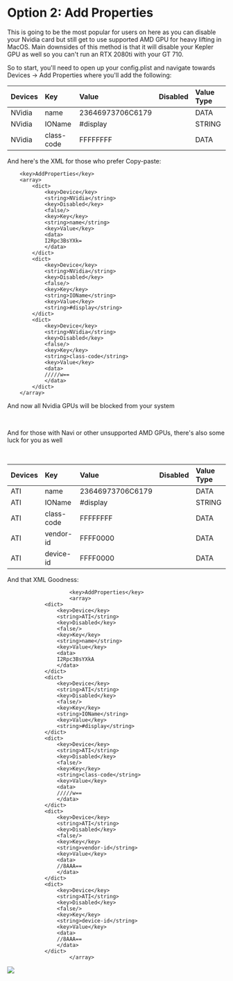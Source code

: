 # Option 2: Add Properties

This is going to be the most popular for users on here as you can disable your Nvidia card but still get to use supported AMD GPU for heavy lifting in MacOS. Main downsides of this method is that it will disable your Kepler GPU as well so you can't run an RTX 2080ti with your GT 710.

So to start, you'll need to open up your config.plist and navigate towards Devices -&gt; Add Properties where you'll add the following:

| Devices | Key | Value | Disabled | Value Type |
| :--- | :--- | :--- | :--- | :--- |
| NVidia | name | 23646973706C6179 |  | DATA |
| NVidia | IOName | \#display |  | STRING |
| NVidia | class-code | FFFFFFFF |  | DATA |

And here's the XML for those who prefer Copy-paste:

```text
    <key>AddProperties</key>
    <array>
        <dict>
            <key>Device</key>
            <string>NVidia</string>
            <key>Disabled</key>
            <false/>
            <key>Key</key>
            <string>name</string>
            <key>Value</key>
            <data>
            I2Rpc3BsYXk=
            </data>
        </dict>
        <dict>
            <key>Device</key>
            <string>NVidia</string>
            <key>Disabled</key>
            <false/>
            <key>Key</key>
            <string>IOName</string>
            <key>Value</key>
            <string>#display</string>
        </dict>
        <dict>
            <key>Device</key>
            <string>NVidia</string>
            <key>Disabled</key>
            <false/>
            <key>Key</key>
            <string>class-code</string>
            <key>Value</key>
            <data>
            /////w==
            </data>
        </dict>
    </array>
```

And now all Nvidia GPUs will be blocked from your system

​

And for those with Navi or other unsupported AMD GPUs, there's also some luck for you as well

​

| Devices | Key | Value | Disabled | Value Type |
| :--- | :--- | :--- | :--- | :--- |
| ATI | name | 23646973706C6179 |  | DATA |
| ATI | IOName | \#display |  | STRING |
| ATI | class-code | FFFFFFFF |  | DATA |
| ATI | vendor-id | FFFF0000 |  | DATA |
| ATI | device-id | FFFF0000 |  | DATA |

And that XML Goodness:

```text
                    <key>AddProperties</key>
                    <array>
            <dict>
                <key>Device</key>
                <string>ATI</string>
                <key>Disabled</key>
                <false/>
                <key>Key</key>
                <string>name</string>
                <key>Value</key>
                <data>
                I2Rpc3BsYXkA
                </data>
            </dict>
            <dict>
                <key>Device</key>
                <string>ATI</string>
                <key>Disabled</key>
                <false/>
                <key>Key</key>
                <string>IOName</string>
                <key>Value</key>
                <string>#display</string>
            </dict>
            <dict>
                <key>Device</key>
                <string>ATI</string>
                <key>Disabled</key>
                <false/>
                <key>Key</key>
                <string>class-code</string>
                <key>Value</key>
                <data>
                /////w==
                </data>
            </dict>
            <dict>
                <key>Device</key>
                <string>ATI</string>
                <key>Disabled</key>
                <false/>
                <key>Key</key>
                <string>vendor-id</string>
                <key>Value</key>
                <data>
                //8AAA==
                </data>
            </dict>
            <dict>
                <key>Device</key>
                <string>ATI</string>
                <key>Disabled</key>
                <false/>
                <key>Key</key>
                <string>device-id</string>
                <key>Value</key>
                <data>
                //8AAA==
                </data>
            </dict>
                    </array>
```

![](https://i.imgur.com/mGr6aDw.png)
